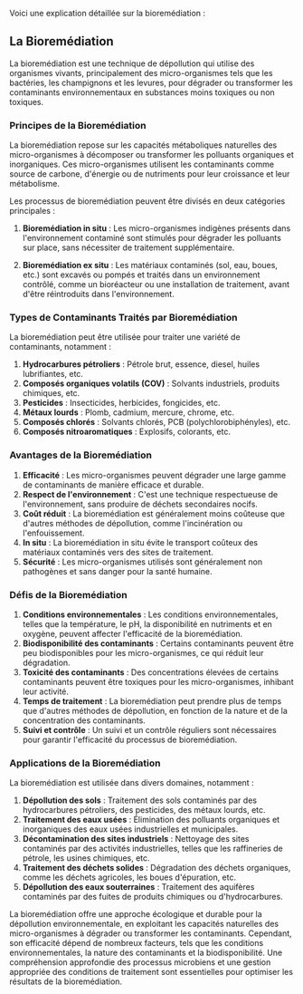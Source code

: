 Voici une explication détaillée sur la bioremédiation :

## La Bioremédiation

La bioremédiation est une technique de dépollution qui utilise des organismes vivants, principalement des micro-organismes tels que les bactéries, les champignons et les levures, pour dégrader ou transformer les contaminants environnementaux en substances moins toxiques ou non toxiques.

### Principes de la Bioremédiation

La bioremédiation repose sur les capacités métaboliques naturelles des micro-organismes à décomposer ou transformer les polluants organiques et inorganiques. Ces micro-organismes utilisent les contaminants comme source de carbone, d'énergie ou de nutriments pour leur croissance et leur métabolisme.

Les processus de bioremédiation peuvent être divisés en deux catégories principales :

1. **Bioremédiation in situ** : Les micro-organismes indigènes présents dans l'environnement contaminé sont stimulés pour dégrader les polluants sur place, sans nécessiter de traitement supplémentaire.

2. **Bioremédiation ex situ** : Les matériaux contaminés (sol, eau, boues, etc.) sont excavés ou pompés et traités dans un environnement contrôlé, comme un bioréacteur ou une installation de traitement, avant d'être réintroduits dans l'environnement.

### Types de Contaminants Traités par Bioremédiation

La bioremédiation peut être utilisée pour traiter une variété de contaminants, notamment :

1. **Hydrocarbures pétroliers** : Pétrole brut, essence, diesel, huiles lubrifiantes, etc.
2. **Composés organiques volatils (COV)** : Solvants industriels, produits chimiques, etc.
3. **Pesticides** : Insecticides, herbicides, fongicides, etc.
4. **Métaux lourds** : Plomb, cadmium, mercure, chrome, etc.
5. **Composés chlorés** : Solvants chlorés, PCB (polychlorobiphényles), etc.
6. **Composés nitroaromatiques** : Explosifs, colorants, etc.

### Avantages de la Bioremédiation

1. **Efficacité** : Les micro-organismes peuvent dégrader une large gamme de contaminants de manière efficace et durable.
2. **Respect de l'environnement** : C'est une technique respectueuse de l'environnement, sans produire de déchets secondaires nocifs.
3. **Coût réduit** : La bioremédiation est généralement moins coûteuse que d'autres méthodes de dépollution, comme l'incinération ou l'enfouissement.
4. **In situ** : La bioremédiation in situ évite le transport coûteux des matériaux contaminés vers des sites de traitement.
5. **Sécurité** : Les micro-organismes utilisés sont généralement non pathogènes et sans danger pour la santé humaine.

### Défis de la Bioremédiation

1. **Conditions environnementales** : Les conditions environnementales, telles que la température, le pH, la disponibilité en nutriments et en oxygène, peuvent affecter l'efficacité de la bioremédiation.
2. **Biodisponibilité des contaminants** : Certains contaminants peuvent être peu biodisponibles pour les micro-organismes, ce qui réduit leur dégradation.
3. **Toxicité des contaminants** : Des concentrations élevées de certains contaminants peuvent être toxiques pour les micro-organismes, inhibant leur activité.
4. **Temps de traitement** : La bioremédiation peut prendre plus de temps que d'autres méthodes de dépollution, en fonction de la nature et de la concentration des contaminants.
5. **Suivi et contrôle** : Un suivi et un contrôle réguliers sont nécessaires pour garantir l'efficacité du processus de bioremédiation.

### Applications de la Bioremédiation

La bioremédiation est utilisée dans divers domaines, notamment :

1. **Dépollution des sols** : Traitement des sols contaminés par des hydrocarbures pétroliers, des pesticides, des métaux lourds, etc.
2. **Traitement des eaux usées** : Élimination des polluants organiques et inorganiques des eaux usées industrielles et municipales.
3. **Décontamination des sites industriels** : Nettoyage des sites contaminés par des activités industrielles, telles que les raffineries de pétrole, les usines chimiques, etc.
4. **Traitement des déchets solides** : Dégradation des déchets organiques, comme les déchets agricoles, les boues d'épuration, etc.
5. **Dépollution des eaux souterraines** : Traitement des aquifères contaminés par des fuites de produits chimiques ou d'hydrocarbures.

La bioremédiation offre une approche écologique et durable pour la dépollution environnementale, en exploitant les capacités naturelles des micro-organismes à dégrader ou transformer les contaminants. Cependant, son efficacité dépend de nombreux facteurs, tels que les conditions environnementales, la nature des contaminants et la biodisponibilité. Une compréhension approfondie des processus microbiens et une gestion appropriée des conditions de traitement sont essentielles pour optimiser les résultats de la bioremédiation.